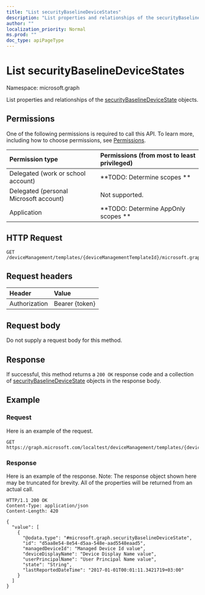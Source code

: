 ```yaml
---
title: "List securityBaselineDeviceStates"
description: "List properties and relationships of the securityBaselineDeviceState objects."
author: ""
localization_priority: Normal
ms.prod: ""
doc_type: apiPageType
---
```


# List securityBaselineDeviceStates

Namespace: microsoft.graph

List properties and relationships of the [securityBaselineDeviceState](../resources/securitybaselinedevicestate.md) objects.

## Permissions
One of the following permissions is required to call this API. To learn more, including how to choose permissions, see [Permissions](/concepts/permissions-reference.md).

|Permission type|Permissions (from most to least privileged)|
|:---|:---|
|Delegated (work or school account)|**TODO: Determine scopes **|
|Delegated (personal Microsoft account)|Not supported.|
|Application|**TODO: Determine AppOnly scopes **|

## HTTP Request
<!-- {
  "blockType": "ignored"
}
-->
``` http
GET /deviceManagement/templates/{deviceManagementTemplateId}/microsoft.graph.securityBaselineTemplate/deviceStates
```

## Request headers
|Header|Value|
|:---|:---|
|Authorization|Bearer {token}|

## Request body
Do not supply a request body for this method.

## Response
If successful, this method returns a `200 OK` response code and a collection of [securityBaselineDeviceState](../resources/securitybaselinedevicestate.md) objects in the response body.

## Example

### Request
Here is an example of the request.
<!-- {
  "blockType": "request",
  "name": "get_securitybaselinedevicestate"
}
-->
``` http
GET https://graph.microsoft.com/localtest/deviceManagement/templates/{deviceManagementTemplateId}/microsoft.graph.securityBaselineTemplate/deviceStates
```

### Response
Here is an example of the response. Note: The response object shown here may be truncated for brevity. All of the properties will be returned from an actual call.
<!-- {
  "blockType": "response",
  "truncated": true,
  "@odata.type": "collection(microsoft.graph.securitybaselinedevicestate)"
}
-->
``` http
HTTP/1.1 200 OK
Content-Type: application/json
Content-Length: 420

{
  "value": [
    {
      "@odata.type": "#microsoft.graph.securityBaselineDeviceState",
      "id": "d5aa8e54-8e54-d5aa-548e-aad5548eaad5",
      "managedDeviceId": "Managed Device Id value",
      "deviceDisplayName": "Device Display Name value",
      "userPrincipalName": "User Principal Name value",
      "state": "String",
      "lastReportedDateTime": "2017-01-01T00:01:11.3421719+03:00"
    }
  ]
}
```

